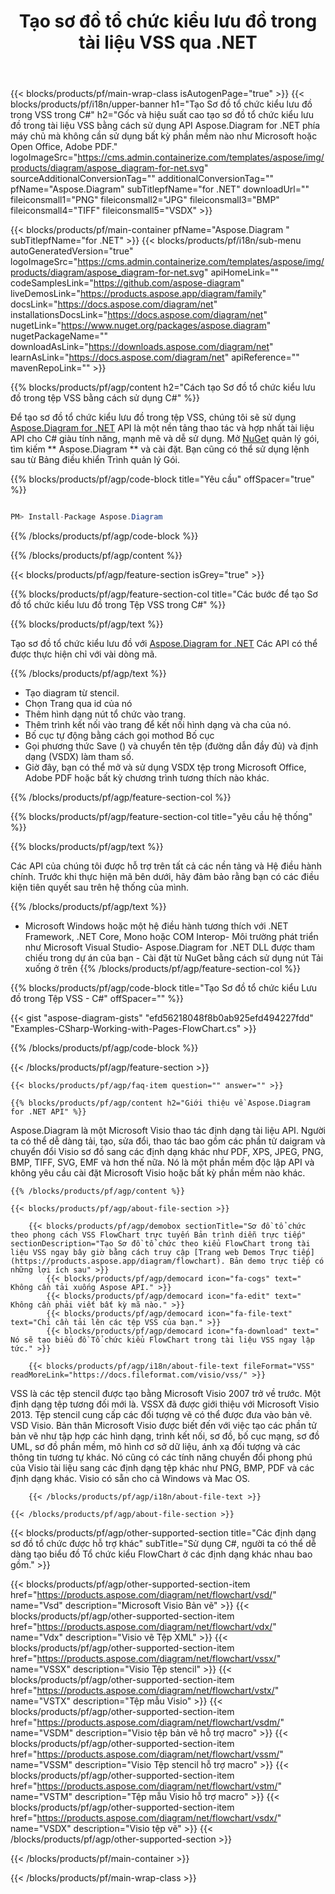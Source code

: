 ﻿---
title: Tạo sơ đồ tổ chức kiểu lưu đồ trong tài liệu VSS qua .NET 
weight: 3050
url: /vi/net/flowchart/vss/ 
description: C# mã nguồn để tạo sơ đồ tổ chức kiểu lưu đồ trong tệp vss trên Nền tảng .NET Framework, .NET Core, Mono.
---
{{< blocks/products/pf/main-wrap-class isAutogenPage="true" >}}
{{< blocks/products/pf/i18n/upper-banner h1="Tạo Sơ đồ tổ chức kiểu lưu đồ trong VSS trong C#" h2="Gốc và hiệu suất cao tạo sơ đồ tổ chức kiểu lưu đồ trong tài liệu VSS bằng cách sử dụng API Aspose.Diagram for .NET phía máy chủ mà không cần sử dụng bất kỳ phần mềm nào như Microsoft hoặc Open Office, Adobe PDF." logoImageSrc="https://cms.admin.containerize.com/templates/aspose/img/products/diagram/aspose_diagram-for-net.svg" sourceAdditionalConversionTag="" additionalConversionTag="" pfName="Aspose.Diagram" subTitlepfName="for .NET" downloadUrl="" fileiconsmall1="PNG" fileiconsmall2="JPG" fileiconsmall3="BMP" fileiconsmall4="TIFF" fileiconsmall5="VSDX" >}}

{{< blocks/products/pf/main-container pfName="Aspose.Diagram " subTitlepfName="for .NET" >}}
{{< blocks/products/pf/i18n/sub-menu autoGeneratedVersion="true" logoImageSrc="https://cms.admin.containerize.com/templates/aspose/img/products/diagram/aspose_diagram-for-net.svg" apiHomeLink="" codeSamplesLink="https://github.com/aspose-diagram" liveDemosLink="https://products.aspose.app/diagram/family" docsLink="https://docs.aspose.com/diagram/net" installationsDocsLink="https://docs.aspose.com/diagram/net" nugetLink="https://www.nuget.org/packages/aspose.diagram" nugetPackageName="" downloadAsLink="https://downloads.aspose.com/diagram/net" learnAsLink="https://docs.aspose.com/diagram/net" apiReference="" mavenRepoLink="" >}}

{{% blocks/products/pf/agp/content h2="Cách tạo Sơ đồ tổ chức kiểu lưu đồ trong tệp VSS bằng cách sử dụng C#" %}}

 Để tạo sơ đồ tổ chức kiểu lưu đồ trong tệp VSS, chúng tôi sẽ sử dụng
 [Aspose.Diagram for .NET](https://products.aspose.com/diagram/net) 
 API là một nền tảng thao tác và hợp nhất tài liệu API cho C# giàu tính năng, mạnh mẽ và dễ sử dụng. Mở
 [NuGet](https://www.nuget.org/packages/aspose.diagram) 
 quản lý gói, tìm kiếm
 ** Aspose.Diagram ** 
 và cài đặt. Bạn cũng có thể sử dụng lệnh sau từ Bảng điều khiển Trình quản lý Gói.

{{% blocks/products/pf/agp/code-block title="Yêu cầu" offSpacer="true" %}}

```cs

PM> Install-Package Aspose.Diagram


```

{{% /blocks/products/pf/agp/code-block %}}

{{% /blocks/products/pf/agp/content %}}

{{< blocks/products/pf/agp/feature-section isGrey="true" >}}

{{% blocks/products/pf/agp/feature-section-col title="Các bước để tạo Sơ đồ tổ chức kiểu lưu đồ trong Tệp VSS trong C#" %}}

{{% blocks/products/pf/agp/text %}}

 Tạo sơ đồ tổ chức kiểu lưu đồ với
 [Aspose.Diagram for .NET](https://products.aspose.com/diagram/net) 
 Các API có thể được thực hiện chỉ với vài dòng mã.

{{% /blocks/products/pf/agp/text %}}

+ Tạo diagram từ stencil.
+ Chọn Trang qua id của nó
+ Thêm hình dạng nút tổ chức vào trang.
+ Thêm trình kết nối vào trang để kết nối hình dạng và cha của nó.
+ Bố cục tự động bằng cách gọi mothod Bố cục
+ Gọi phương thức Save () và chuyển tên tệp (đường dẫn đầy đủ) và định dạng (VSDX) làm tham số.
+ Giờ đây, bạn có thể mở và sử dụng VSDX tệp trong Microsoft Office, Adobe PDF hoặc bất kỳ chương trình tương thích nào khác.

{{% /blocks/products/pf/agp/feature-section-col %}}

{{% blocks/products/pf/agp/feature-section-col title="yêu cầu hệ thống" %}}

{{% blocks/products/pf/agp/text %}}

 Các API của chúng tôi được hỗ trợ trên tất cả các nền tảng và Hệ điều hành chính. Trước khi thực hiện mã bên dưới, hãy đảm bảo rằng bạn có các điều kiện tiên quyết sau trên hệ thống của mình.

{{% /blocks/products/pf/agp/text %}}

- Microsoft Windows hoặc một hệ điều hành tương thích với .NET Framework, .NET Core, Mono hoặc COM Interop- Môi trường phát triển như Microsoft Visual Studio- Aspose.Diagram for .NET DLL được tham chiếu trong dự án của bạn - Cài đặt từ NuGet bằng cách sử dụng nút Tải xuống ở trên
{{% /blocks/products/pf/agp/feature-section-col %}}

{{% blocks/products/pf/agp/code-block title="Tạo Sơ đồ tổ chức kiểu Lưu đồ trong Tệp VSS - C#" offSpacer="" %}}

{{< gist "aspose-diagram-gists" "efd56218048f8b0ab925efd494227fdd" "Examples-CSharp-Working-with-Pages-FlowChart.cs" >}}


{{% /blocks/products/pf/agp/code-block %}}

{{< /blocks/products/pf/agp/feature-section >}}

    {{< blocks/products/pf/agp/faq-item question="" answer="" >}}


<!-- aboutfile Starts -->

    {{% blocks/products/pf/agp/content h2="Giới thiệu về Aspose.Diagram for .NET API" %}}

 Aspose.Diagram là một Microsoft Visio thao tác định dạng tài liệu API. Người ta có thể dễ dàng tải, tạo, sửa đổi, thao tác bao gồm các phần tử daigram và chuyển đổi Visio sơ đồ sang các định dạng khác như PDF, XPS, JPEG, PNG, BMP, TIFF, SVG, EMF và hơn thế nữa. Nó là một phần mềm độc lập API và không yêu cầu cài đặt Microsoft Visio hoặc bất kỳ phần mềm nào khác.  



    {{% /blocks/products/pf/agp/content %}}
    
    {{< blocks/products/pf/agp/about-file-section >}}
    
        {{< blocks/products/pf/agp/demobox sectionTitle="Sơ đồ tổ chức theo phong cách VSS FlowChart trực tuyến Bản trình diễn trực tiếp" sectionDescription="Tạo Sơ đồ tổ chức theo kiểu FlowChart trong tài liệu VSS ngay bây giờ bằng cách truy cập [Trang web Demos Trực tiếp](https://products.aspose.app/diagram/flowchart). Bản demo trực tiếp có những lợi ích sau" >}}
            {{< blocks/products/pf/agp/democard icon="fa-cogs" text=" Không cần tải xuống Aspose API." >}}
            {{< blocks/products/pf/agp/democard icon="fa-edit" text=" Không cần phải viết bất kỳ mã nào." >}}
            {{< blocks/products/pf/agp/democard icon="fa-file-text" text="Chỉ cần tải lên các tệp VSS của bạn." >}}
            {{< blocks/products/pf/agp/democard icon="fa-download" text=" Nó sẽ tạo biểu đồ Tổ chức kiểu FlowChart trong tài liệu VSS ngay lập tức." >}}
    
        {{< blocks/products/pf/agp/i18n/about-file-text fileFormat="VSS" readMoreLink="https://docs.fileformat.com/visio/vss/" >}}
VSS là các tệp stencil được tạo bằng Microsoft Visio 2007 trở về trước. Một định dạng tệp tương đối mới là. VSSX đã được giới thiệu với Microsoft Visio 2013. Tệp stencil cung cấp các đối tượng vẽ có thể được đưa vào bản vẽ. VSD Visio. Bản thân Microsoft Visio được biết đến với việc tạo các phần tử bản vẽ như tập hợp các hình dạng, trình kết nối, sơ đồ, bố cục mạng, sơ đồ UML, sơ đồ phần mềm, mô hình cơ sở dữ liệu, ánh xạ đối tượng và các thông tin tương tự khác. Nó cũng có các tính năng chuyển đổi phong phú của Visio tài liệu sang các định dạng tệp khác như PNG, BMP, PDF và các định dạng khác. Visio có sẵn cho cả Windows và Mac OS. 

        {{< /blocks/products/pf/agp/i18n/about-file-text >}}
    
    {{< /blocks/products/pf/agp/about-file-section >}}

<!-- aboutfile Ends -->

{{< blocks/products/pf/agp/other-supported-section title="Các định dạng sơ đồ tổ chức được hỗ trợ khác" subTitle="Sử dụng C#, người ta có thể dễ dàng tạo biểu đồ Tổ chức kiểu FlowChart ở các định dạng khác nhau bao gồm." >}}

{{< blocks/products/pf/agp/other-supported-section-item href="https://products.aspose.com/diagram/net/flowchart/vsd/" name="Vsd" description="Microsoft Visio Bản vẽ" >}}
{{< blocks/products/pf/agp/other-supported-section-item href="https://products.aspose.com/diagram/net/flowchart/vdx/" name="Vdx" description="Visio vẽ Tệp XML" >}}
{{< blocks/products/pf/agp/other-supported-section-item href="https://products.aspose.com/diagram/net/flowchart/vssx/" name="VSSX" description="Visio Tệp stencil" >}}
{{< blocks/products/pf/agp/other-supported-section-item href="https://products.aspose.com/diagram/net/flowchart/vstx/" name="VSTX" description="Tệp mẫu Visio" >}}
{{< blocks/products/pf/agp/other-supported-section-item href="https://products.aspose.com/diagram/net/flowchart/vsdm/" name="VSDM" description="Visio tệp bản vẽ hỗ trợ macro" >}}
{{< blocks/products/pf/agp/other-supported-section-item href="https://products.aspose.com/diagram/net/flowchart/vssm/" name="VSSM" description="Visio Tệp stencil hỗ trợ macro" >}}
{{< blocks/products/pf/agp/other-supported-section-item href="https://products.aspose.com/diagram/net/flowchart/vstm/" name="VSTM" description="Tệp mẫu Visio hỗ trợ macro" >}}
{{< blocks/products/pf/agp/other-supported-section-item href="https://products.aspose.com/diagram/net/flowchart/vsdx/" name="VSDX" description="Visio tệp vẽ" >}}
{{< /blocks/products/pf/agp/other-supported-section >}}

{{< /blocks/products/pf/main-container >}}
    
{{< /blocks/products/pf/main-wrap-class >}}